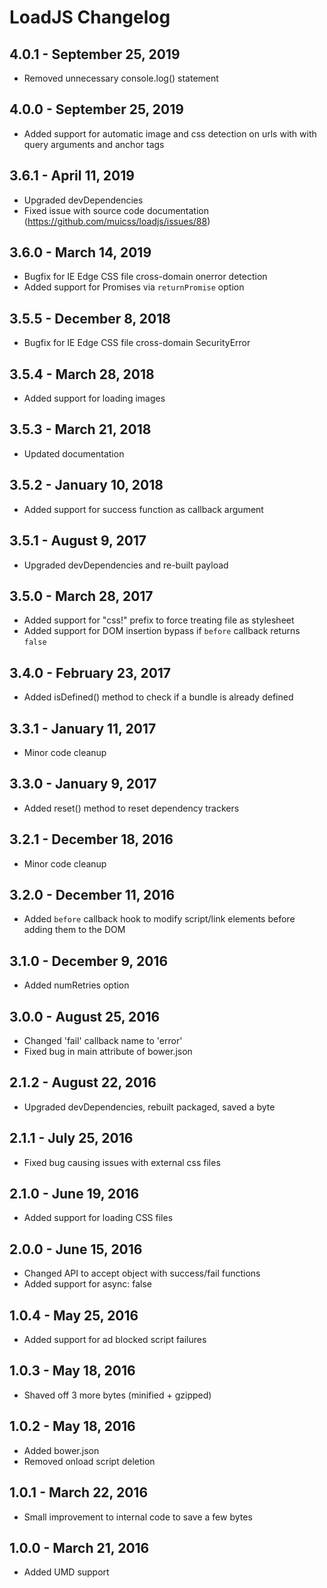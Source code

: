 # LoadJS Changelog

## 4.0.1 - September 25, 2019

* Removed unnecessary console.log() statement

## 4.0.0 - September 25, 2019

* Added support for automatic image and css detection on urls with with query arguments and anchor tags

## 3.6.1 - April 11, 2019

* Upgraded devDependencies
* Fixed issue with source code documentation (https://github.com/muicss/loadjs/issues/88)

## 3.6.0 - March 14, 2019

* Bugfix for IE Edge CSS file cross-domain onerror detection
* Added support for Promises via `returnPromise` option

## 3.5.5 - December 8, 2018

* Bugfix for IE Edge CSS file cross-domain SecurityError

## 3.5.4 - March 28, 2018

* Added support for loading images

## 3.5.3 - March 21, 2018

* Updated documentation

## 3.5.2 - January 10, 2018

* Added support for success function as callback argument

## 3.5.1 - August 9, 2017

* Upgraded devDependencies and re-built payload

## 3.5.0 - March 28, 2017

* Added support for "css!" prefix to force treating file as stylesheet
* Added support for DOM insertion bypass if `before` callback returns `false`

## 3.4.0 - February 23, 2017

* Added isDefined() method to check if a bundle is already defined

## 3.3.1 - January 11, 2017

* Minor code cleanup

## 3.3.0 - January 9, 2017

* Added reset() method to reset dependency trackers

## 3.2.1 - December 18, 2016

* Minor code cleanup

## 3.2.0 - December 11, 2016

* Added `before` callback hook to modify script/link elements before adding
  them to the DOM

## 3.1.0 - December 9, 2016

* Added numRetries option

## 3.0.0 - August 25, 2016

* Changed 'fail' callback name to 'error'
* Fixed bug in main attribute of bower.json

## 2.1.2 - August 22, 2016

* Upgraded devDependencies, rebuilt packaged, saved a byte

## 2.1.1 - July 25, 2016

* Fixed bug causing issues with external css files

## 2.1.0 - June 19, 2016

* Added support for loading CSS files

## 2.0.0 - June 15, 2016

* Changed API to accept object with success/fail functions
* Added support for async: false

## 1.0.4 - May 25, 2016

* Added support for ad blocked script failures

## 1.0.3 - May 18, 2016

* Shaved off 3 more bytes (minified + gzipped)

## 1.0.2 - May 18, 2016

* Added bower.json
* Removed onload script deletion

## 1.0.1 - March 22, 2016

* Small improvement to internal code to save a few bytes

## 1.0.0 - March 21, 2016

* Added UMD support
